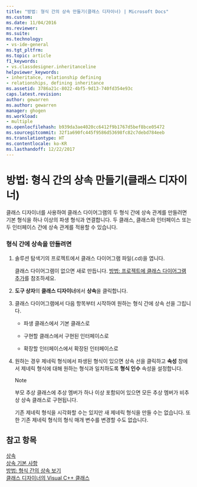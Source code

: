 ```yaml
---
title: "방법: 형식 간의 상속 만들기(클래스 디자이너) | Microsoft Docs"
ms.custom: 
ms.date: 11/04/2016
ms.reviewer: 
ms.suite: 
ms.technology:
- vs-ide-general
ms.tgt_pltfrm: 
ms.topic: article
f1_keywords:
- vs.classdesigner.inheritanceline
helpviewer_keywords:
- inheritance, relationship defining
- relationships, defining inheritance
ms.assetid: 3786a21c-8022-4bf5-9d13-740fd354e93c
caps.latest.revision: 
author: gewarren
ms.author: gewarren
manager: ghogen
ms.workload:
- multiple
ms.openlocfilehash: b939da3ae4020cc6412f9b1767d5bef8bce05472
ms.sourcegitcommit: 32f1a690fc445f9586d53698fc82c7debd784eeb
ms.translationtype: HT
ms.contentlocale: ko-KR
ms.lasthandoff: 12/22/2017
---
```

# <a name="how-to-create-inheritance-between-types-class-designer"></a>방법: 형식 간의 상속 만들기(클래스 디자이너)
클래스 디자이너를 사용하여 클래스 다이어그램의 두 형식 간에 상속 관계를 만들려면 기본 형식을 하나 이상의 파생 형식과 연결합니다. 두 클래스, 클래스와 인터페이스 또는 두 인터페이스 간에 상속 관계를 적용할 수 있습니다.  
  
### <a name="to-create-an-inheritance-between-types"></a>형식 간에 상속을 만들려면  
  
1.  솔루션 탐색기의 프로젝트에서 클래스 다이어그램 파일(.cd)을 엽니다.  
  
     클래스 다이어그램이 없으면 새로 만듭니다. [방법: 프로젝트에 클래스 다이어그램 추가](how-to-add-class-diagrams-to-projects.md)를 참조하세요.  
  
2.  **도구 상자**의 **클래스 디자이너**에서 **상속**을 클릭합니다.  
  
3.  클래스 다이어그램에서 다음 항목부터 시작하여 원하는 형식 간에 상속 선을 그립니다.  
  
    -   파생 클래스에서 기본 클래스로  
  
    -   구현할 클래스에서 구현된 인터페이스로  
  
    -   확장할 인터페이스에서 확장된 인터페이스로  
  
4.  원하는 경우 제네릭 형식에서 파생된 형식이 있으면 상속 선을 클릭하고 **속성** 창에서 제네릭 형식에 대해 원하는 형식과 일치하도록 **형식 인수** 속성을 설정합니다.  
  
    > [!NOTE]
    >  부모 추상 클래스에 추상 멤버가 하나 이상 포함되어 있으면 모든 추상 멤버가 비추상 상속 클래스로 구현됩니다.  
    >   
    >  기존 제네릭 형식을 시각화할 수는 있지만 새 제네릭 형식을 만들 수는 없습니다. 또한 기존 제네릭 형식의 형식 매개 변수를 변경할 수도 없습니다.  
  
## <a name="see-also"></a>참고 항목
[상속](/dotnet/csharp/programming-guide/classes-and-structs/inheritance)   
[상속 기본 사항](/dotnet/visual-basic/programming-guide/language-features/objects-and-classes/inheritance-basics)   
[방법: 형식 간의 상속 보기](how-to-view-inheritance-between-types.md)   
[클래스 디자이너의 Visual C++ 클래스](visual-cpp-classes.md)